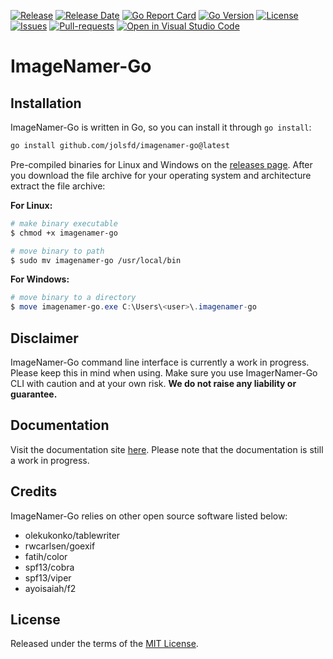 [![Release](https://img.shields.io/github/v/release/jolsfd/imagenamer-go.svg)](https://github.com/jolsfd/imagenamer-go/releases/latest)
[![Release Date](https://img.shields.io/github/release-date/jolsfd/imagenamer-go.svg)](https://github.com/jolsfd/imagenamer-go/releases/latest)
[![Go Report Card](https://goreportcard.com/badge/github.com/jolsfd/imagenamer-go)](https://goreportcard.com/report/github.com/jolsfd/imagenamer-go)
[![Go Version](https://img.shields.io/github/go-mod/go-version/jolsfd/imagenamer-go.svg)](https://github.com/jolsfd/imagenamer-go)
[![License](https://img.shields.io/github/license/jolsfd/imagenamer-go.svg)](https://github.com/jolsfd/imagenamer-go/blob/main/LICENSE)
[![Issues](https://img.shields.io/github/issues/jolsfd/imagenamer-go.svg)](https://github.com/jolsfd/imagenamer-go/issues/)
[![Pull-requests](https://img.shields.io/github/issues-pr/jolsfd/imagenamer-go.svg)](https://github.com/jolsfd/imagenamer-go/pulls)
[![Open in Visual Studio Code](https://open.vscode.dev/badges/open-in-vscode.svg)](https://open.vscode.dev/jolsfd/imagenamer-go)

# ImageNamer-Go

## Installation

ImageNamer-Go is written in Go, so you can install it through `go install`:

```bash
go install github.com/jolsfd/imagenamer-go@latest
```

Pre-compiled binaries for Linux and Windows on the [releases page](https://github.com/jolsfd/imagenamer-go/releases/latest). After you download the file archive for your operating system and architecture extract the file archive:

**For Linux:**

```bash
# make binary executable
$ chmod +x imagenamer-go

# move binary to path
$ sudo mv imagenamer-go /usr/local/bin
```

**For Windows:**

```powershell
# move binary to a directory
$ move imagenamer-go.exe C:\Users\<user>\.imagenamer-go
```

## Disclaimer

ImageNamer-Go command line interface is currently a work in progress. Please keep this in mind when using.
Make sure you use ImagerNamer-Go CLI with caution and at your own risk. **We do not raise any liability or guarantee.**

## Documentation

Visit the documentation site [here](https://github.com/jolsfd/imagenamer-go/blob/main/docs/README.md). Please note that the documentation is still a work in progress.

## Credits

ImageNamer-Go relies on other open source software listed below:
* olekukonko/tablewriter
* rwcarlsen/goexif
* fatih/color
* spf13/cobra
* spf13/viper
* ayoisaiah/f2

## License

Released under the terms of the [MIT License](https://github.com/jolsfd/imagenamer-go/blob/main/LICENSE).
